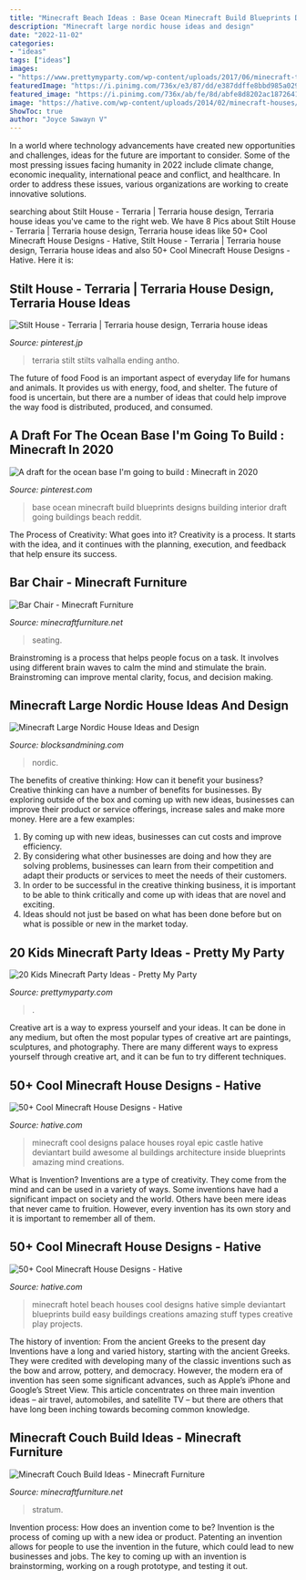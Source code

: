 ```yaml
---
title: "Minecraft Beach Ideas : Base Ocean Minecraft Build Blueprints Designs Building Interior Draft Going Buildings Beach Reddit"
description: "Minecraft large nordic house ideas and design"
date: "2022-11-02"
categories:
- "ideas"
tags: ["ideas"]
images:
- "https://www.prettymyparty.com/wp-content/uploads/2017/06/minecraft-tnt-birthday-cake.jpg"
featuredImage: "https://i.pinimg.com/736x/e3/87/dd/e387ddffe8bbd985a0294ee751e7d4f6.jpg"
featured_image: "https://i.pinimg.com/736x/ab/fe/8d/abfe8d8202ac18726417b78b658ebc2b.jpg"
image: "https://hative.com/wp-content/uploads/2014/02/minecraft-houses/royal-palace-design-47.jpg"
ShowToc: true
author: "Joyce Sawayn V"
---
```



In a world where technology advancements have created new opportunities and challenges, ideas for the future are important to consider. Some of the most pressing issues facing humanity in 2022 include climate change, economic inequality, international peace and conflict, and healthcare. In order to address these issues, various organizations are working to create innovative solutions.

	

		
searching about Stilt House - Terraria | Terraria house design, Terraria house ideas you've came to the right web. We have 8 Pics about Stilt House - Terraria | Terraria house design, Terraria house ideas like 50+ Cool Minecraft House Designs - Hative, Stilt House - Terraria | Terraria house design, Terraria house ideas and also 50+ Cool Minecraft House Designs - Hative. Here it is:
		
    
## Stilt House - Terraria | Terraria House Design, Terraria House Ideas

<img loading=lazy src="https://i.pinimg.com/736x/ab/fe/8d/abfe8d8202ac18726417b78b658ebc2b.jpg" onerror="this.onerror=null;this.src='https://tse4.mm.bing.net/th?id=OIP.TKpnWXTHrQGhQ61qz1mLGQHaF4&amp;pid=15.1';" alt="Stilt House - Terraria | Terraria house design, Terraria house ideas">

_Source: pinterest.jp_

>terraria stilt stilts valhalla ending antho. 

	

The future of food
Food is an important aspect of everyday life for humans and animals. It provides us with energy, food, and shelter. The future of food is uncertain, but there are a number of ideas that could help improve the way food is distributed, produced, and consumed.

    
## A Draft For The Ocean Base I&#039;m Going To Build : Minecraft In 2020

<img loading=lazy src="https://i.pinimg.com/736x/e3/87/dd/e387ddffe8bbd985a0294ee751e7d4f6.jpg" onerror="this.onerror=null;this.src='https://tse3.mm.bing.net/th?id=OIP.jTZF6zq92bedtSN4QI9C1QHaEK&amp;pid=15.1';" alt="A draft for the ocean base I&#039;m going to build : Minecraft in 2020">

_Source: pinterest.com_

>base ocean minecraft build blueprints designs building interior draft going buildings beach reddit. 

	

The Process of Creativity: What goes into it?
Creativity is a process. It starts with the idea, and it continues with the planning, execution, and feedback that help ensure its success.

    
## Bar Chair - Minecraft Furniture

<img loading=lazy src="https://minecraftfurniture.net/wp-content/uploads/2021/02/Minecraft-Bar-Chair-1024x576.png" onerror="this.onerror=null;this.src='https://tse1.mm.bing.net/th?id=OIP.DVct54qv29zJVJ-896m1FgHaEK&amp;pid=15.1';" alt="Bar Chair - Minecraft Furniture">

_Source: minecraftfurniture.net_

>seating. 

	

Brainstroming is a process that helps people focus on a task. It involves using different brain waves to calm the mind and stimulate the brain. Brainstroming can improve mental clarity, focus, and decision making.

    
## Minecraft Large Nordic House Ideas And Design

<img loading=lazy src="https://blocksandmining.com/wp-content/uploads/2021/07/Large_Nordic_House-2048x1081.jpg" onerror="this.onerror=null;this.src='https://tse4.mm.bing.net/th?id=OIP.VrmWs3w1pf6udjxZl6iEOgHaD6&amp;pid=15.1';" alt="Minecraft Large Nordic House Ideas and Design">

_Source: blocksandmining.com_

>nordic. 

	

The benefits of creative thinking: How can it benefit your business?
Creative thinking can have a number of benefits for businesses. By exploring outside of the box and coming up with new ideas, businesses can improve their product or service offerings, increase sales and make more money. Here are a few examples:
1. By coming up with new ideas, businesses can cut costs and improve efficiency.
2. By considering what other businesses are doing and how they are solving problems, businesses can learn from their competition and adapt their products or services to meet the needs of their customers.
3. In order to be successful in the creative thinking business, it is important to be able to think critically and come up with ideas that are novel and exciting.
4. Ideas should not just be based on what has been done before but on what is possible or new in the market today.

    
## 20 Kids Minecraft Party Ideas - Pretty My Party

<img loading=lazy src="https://www.prettymyparty.com/wp-content/uploads/2017/06/minecraft-tnt-birthday-cake.jpg" onerror="this.onerror=null;this.src='https://tse2.mm.bing.net/th?id=OIP.Nf86K4GDwO6erSl9Yl5JygHaJ3&amp;pid=15.1';" alt="20 Kids Minecraft Party Ideas - Pretty My Party">

_Source: prettymyparty.com_

>. 

	

Creative art is a way to express yourself and your ideas. It can be done in any medium, but often the most popular types of creative art are paintings, sculptures, and photography. There are many different ways to express yourself through creative art, and it can be fun to try different techniques.

    
## 50+ Cool Minecraft House Designs - Hative

<img loading=lazy src="https://hative.com/wp-content/uploads/2014/02/minecraft-houses/royal-palace-design-47.jpg" onerror="this.onerror=null;this.src='https://tse3.mm.bing.net/th?id=OIP.8xDPCRQxM0OeFiXSbRwCpgHaFm&amp;pid=15.1';" alt="50+ Cool Minecraft House Designs - Hative">

_Source: hative.com_

>minecraft cool designs palace houses royal epic castle hative deviantart build awesome al buildings architecture inside blueprints amazing mind creations. 

	

What is Invention?
Inventions are a type of creativity. They come from the mind and can be used in a variety of ways. Some inventions have had a significant impact on society and the world. Others have been mere ideas that never came to fruition. However, every invention has its own story and it is important to remember all of them.

    
## 50+ Cool Minecraft House Designs - Hative

<img loading=lazy src="https://hative.com/wp-content/uploads/2014/02/minecraft-houses/minecraft-beach-hotel-39.jpg" onerror="this.onerror=null;this.src='https://tse2.mm.bing.net/th?id=OIP.fpt_L4UGfn-WEYYP8S9GwQHaEL&amp;pid=15.1';" alt="50+ Cool Minecraft House Designs - Hative">

_Source: hative.com_

>minecraft hotel beach houses cool designs hative simple deviantart blueprints build easy buildings creations amazing stuff types creative play projects. 

	

The history of invention: From the ancient Greeks to the present day
Inventions have a long and varied history, starting with the ancient Greeks. They were credited with developing many of the classic inventions such as the bow and arrow, pottery, and democracy. However, the modern era of invention has seen some significant advances, such as Apple’s iPhone and Google’s Street View. This article concentrates on three main invention ideas – air travel, automobiles, and satellite TV – but there are others that have long been inching towards becoming common knowledge.

    
## Minecraft Couch Build Ideas - Minecraft Furniture

<img loading=lazy src="https://minecraftfurniture.net/wp-content/uploads/2020/05/Modern-Stratum-Minecraft-Couch-Design.jpg" onerror="this.onerror=null;this.src='https://tse1.mm.bing.net/th?id=OIP.ykw_UZEqHysJ54FYIY6X6gHaEK&amp;pid=15.1';" alt="Minecraft Couch Build Ideas - Minecraft Furniture">

_Source: minecraftfurniture.net_

>stratum. 

	

Invention process: How does an invention come to be?
Invention is the process of coming up with a new idea or product. Patenting an invention allows for people to use the invention in the future, which could lead to new businesses and jobs. The key to coming up with an invention is brainstorming, working on a rough prototype, and testing it out.

